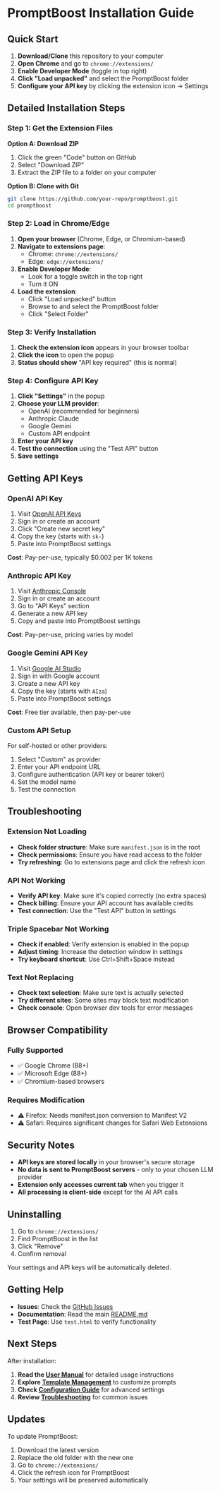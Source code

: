 # PromptBoost Installation Guide

## Quick Start

1. **Download/Clone** this repository to your computer
2. **Open Chrome** and go to `chrome://extensions/`
3. **Enable Developer Mode** (toggle in top right)
4. **Click "Load unpacked"** and select the PromptBoost folder
5. **Configure your API key** by clicking the extension icon → Settings

## Detailed Installation Steps

### Step 1: Get the Extension Files

**Option A: Download ZIP**
1. Click the green "Code" button on GitHub
2. Select "Download ZIP"
3. Extract the ZIP file to a folder on your computer

**Option B: Clone with Git**
```bash
git clone https://github.com/your-repo/promptboost.git
cd promptboost
```

### Step 2: Load in Chrome/Edge

1. **Open your browser** (Chrome, Edge, or Chromium-based)
2. **Navigate to extensions page**:
   - Chrome: `chrome://extensions/`
   - Edge: `edge://extensions/`
3. **Enable Developer Mode**:
   - Look for a toggle switch in the top right
   - Turn it ON
4. **Load the extension**:
   - Click "Load unpacked" button
   - Browse to and select the PromptBoost folder
   - Click "Select Folder"

### Step 3: Verify Installation

1. **Check the extension icon** appears in your browser toolbar
2. **Click the icon** to open the popup
3. **Status should show** "API key required" (this is normal)

### Step 4: Configure API Key

1. **Click "Settings"** in the popup
2. **Choose your LLM provider**:
   - OpenAI (recommended for beginners)
   - Anthropic Claude
   - Google Gemini
   - Custom API endpoint
3. **Enter your API key**
4. **Test the connection** using the "Test API" button
5. **Save settings**

## Getting API Keys

### OpenAI API Key

1. Visit [OpenAI API Keys](https://platform.openai.com/api-keys)
2. Sign in or create an account
3. Click "Create new secret key"
4. Copy the key (starts with `sk-`)
5. Paste into PromptBoost settings

**Cost**: Pay-per-use, typically $0.002 per 1K tokens

### Anthropic API Key

1. Visit [Anthropic Console](https://console.anthropic.com/)
2. Sign in or create an account
3. Go to "API Keys" section
4. Generate a new API key
5. Copy and paste into PromptBoost settings

**Cost**: Pay-per-use, pricing varies by model

### Google Gemini API Key

1. Visit [Google AI Studio](https://makersuite.google.com/app/apikey)
2. Sign in with Google account
3. Create a new API key
4. Copy the key (starts with `AIza`)
5. Paste into PromptBoost settings

**Cost**: Free tier available, then pay-per-use

### Custom API Setup

For self-hosted or other providers:
1. Select "Custom" as provider
2. Enter your API endpoint URL
3. Configure authentication (API key or bearer token)
4. Set the model name
5. Test the connection

## Troubleshooting

### Extension Not Loading

- **Check folder structure**: Make sure `manifest.json` is in the root
- **Check permissions**: Ensure you have read access to the folder
- **Try refreshing**: Go to extensions page and click the refresh icon

### API Not Working

- **Verify API key**: Make sure it's copied correctly (no extra spaces)
- **Check billing**: Ensure your API account has available credits
- **Test connection**: Use the "Test API" button in settings

### Triple Spacebar Not Working

- **Check if enabled**: Verify extension is enabled in the popup
- **Adjust timing**: Increase the detection window in settings
- **Try keyboard shortcut**: Use Ctrl+Shift+Space instead

### Text Not Replacing

- **Check text selection**: Make sure text is actually selected
- **Try different sites**: Some sites may block text modification
- **Check console**: Open browser dev tools for error messages

## Browser Compatibility

### Fully Supported
- ✅ Google Chrome (88+)
- ✅ Microsoft Edge (88+)
- ✅ Chromium-based browsers

### Requires Modification
- ⚠️ Firefox: Needs manifest.json conversion to Manifest V2
- ⚠️ Safari: Requires significant changes for Safari Web Extensions

## Security Notes

- **API keys are stored locally** in your browser's secure storage
- **No data is sent to PromptBoost servers** - only to your chosen LLM provider
- **Extension only accesses current tab** when you trigger it
- **All processing is client-side** except for the AI API calls

## Uninstalling

1. Go to `chrome://extensions/`
2. Find PromptBoost in the list
3. Click "Remove"
4. Confirm removal

Your settings and API keys will be automatically deleted.

## Getting Help

- **Issues**: Check the [GitHub Issues](https://github.com/your-repo/promptboost/issues)
- **Documentation**: Read the main [README.md](../README.md)
- **Test Page**: Use `test.html` to verify functionality

## Next Steps

After installation:
1. **Read the [User Manual](user-manual.md)** for detailed usage instructions
2. **Explore [Template Management](templates.md)** to customize prompts
3. **Check [Configuration Guide](configuration.md)** for advanced settings
4. **Review [Troubleshooting](troubleshooting.md)** for common issues

## Updates

To update PromptBoost:
1. Download the latest version
2. Replace the old folder with the new one
3. Go to `chrome://extensions/`
4. Click the refresh icon for PromptBoost
5. Your settings will be preserved automatically
